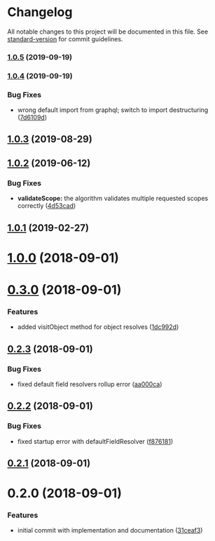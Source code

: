 # Changelog

All notable changes to this project will be documented in this file. See [standard-version](https://github.com/conventional-changelog/standard-version) for commit guidelines.

### [1.0.5](https://github.com/wasc-io/graphql-authDirective/compare/v1.0.4...v1.0.5) (2019-09-19)

### [1.0.4](https://github.com/wasc-io/graphql-authDirective/compare/v1.0.3...v1.0.4) (2019-09-19)


### Bug Fixes

* wrong default import from graphql; switch to import destructuring ([7d6109d](https://github.com/wasc-io/graphql-authDirective/commit/7d6109d))

<a name="1.0.3"></a>
## [1.0.3](https://github.com/wasc-io/graphql-authDirective/compare/v1.0.2...v1.0.3) (2019-08-29)



<a name="1.0.2"></a>
## [1.0.2](https://github.com/wasc-io/graphql-authDirective/compare/v1.0.1...v1.0.2) (2019-06-12)


### Bug Fixes

* **validateScope:** the algorithm validates multiple requested scopes correctly ([4d53cad](https://github.com/wasc-io/graphql-authDirective/commit/4d53cad))



<a name="1.0.1"></a>
## [1.0.1](https://github.com/wasc-io/graphql-authDirective/compare/v1.0.0...v1.0.1) (2019-02-27)



<a name="1.0.0"></a>
# [1.0.0](https://github.com/wasc-io/graphql-authDirective/compare/v0.3.0...v1.0.0) (2018-09-01)



<a name="0.3.0"></a>
# [0.3.0](https://github.com/wasc-io/graphql-authDirective/compare/v0.2.3...v0.3.0) (2018-09-01)


### Features

* added visitObject method for object resolves ([1dc992d](https://github.com/wasc-io/graphql-authDirective/commit/1dc992d))



<a name="0.2.3"></a>
## [0.2.3](https://github.com/wasc-io/graphql-authDirective/compare/v0.2.2...v0.2.3) (2018-09-01)


### Bug Fixes

* fixed default field resolvers rollup error ([aa000ca](https://github.com/wasc-io/graphql-authDirective/commit/aa000ca))



<a name="0.2.2"></a>
## [0.2.2](https://github.com/wasc-io/graphql-authDirective/compare/v0.2.1...v0.2.2) (2018-09-01)


### Bug Fixes

* fixed startup error with defaultFieldResolver ([f876181](https://github.com/wasc-io/graphql-authDirective/commit/f876181))



<a name="0.2.1"></a>
## [0.2.1](https://github.com/wasc-io/graphql-authDirective/compare/v0.2.0...v0.2.1) (2018-09-01)



<a name="0.2.0"></a>
# 0.2.0 (2018-09-01)


### Features

* initial commit with implementation and documentation ([31ceaf3](https://github.com/wasc-io/graphql-authDirective/commit/31ceaf3))
